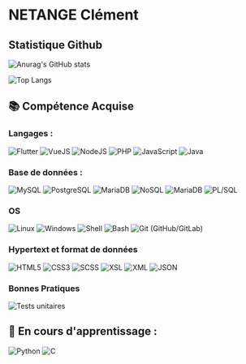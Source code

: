 # NETANGE Clément

## Statistique Github

![Anurag's GitHub stats](https://github-readme-stats.vercel.app/api?username=clem-png&show_icons=true&theme=tokyonight)

![Top Langs](https://github-readme-stats.vercel.app/api/top-langs/?username=EtiqueKevin&size_weight=0.5&count_weight=0.5&theme=tokyonight)

## 📚 Compétence Acquise

### Langages : 

![Flutter](https://img.shields.io/badge/Flutter-02569B?logo=flutter&logoColor=white)
![VueJS](https://img.shields.io/badge/VueJS-4FC08D?logo=vue.js&logoColor=white)
![NodeJS](https://img.shields.io/badge/NodeJS-339933?logo=node.js&logoColor=white)
![PHP](https://img.shields.io/badge/PHP-777BB4?logo=php&logoColor=white)
![JavaScript](https://img.shields.io/badge/JavaScript-F7DF1E?logo=javascript&logoColor=black)
![Java](https://img.shields.io/badge/Java-007396?logo=java&logoColor=white)

### Base de données : 

![MySQL](https://img.shields.io/badge/MySQL-4479A1?logo=mysql&logoColor=white)
![PostgreSQL](https://img.shields.io/badge/PostgreSQL-4479A1?logo=postgresql&logoColor=white)
![MariaDB](https://img.shields.io/badge/MariaDB-4479A1?logo=mariadb&logoColor=white)
![NoSQL](https://img.shields.io/badge/NoSQL-005571?logo=nosql&logoColor=white)
![MariaDB](https://img.shields.io/badge/MariaDB-4479A1?logo=mariadb&logoColor=white)
![PL/SQL](https://img.shields.io/badge/PL/SQL-336791?logo=oracle&logoColor=white)

### OS
![Linux](https://img.shields.io/badge/Linux-FCC624?logo=linux&logoColor=black)
![Windows](https://img.shields.io/badge/Windows-0078D6?logo=windows&logoColor=white)
![Shell](https://img.shields.io/badge/Shell-4EAA25?logo=gnu-bash&logoColor=white)
![Bash](https://img.shields.io/badge/Bash-083c5e?logo=gnu-bash&logoColor=DarkBlue)
![Git (GitHub/GitLab)](https://img.shields.io/badge/Git-F05032?logo=git&logoColor=white)

### Hypertext et format de données

![HTML5](https://img.shields.io/badge/HTML-E34F26?logo=html5&logoColor=white)
![CSS3](https://img.shields.io/badge/CSS3-1572B6?logo=css3&logoColor=white)
![SCSS](https://img.shields.io/badge/SCSS-CC6699?logo=sass&logoColor=white)
![XSL](https://img.shields.io/badge/XSL-FF6600?logo=w3c&logoColor=white)
![XML](https://img.shields.io/badge/XML-FF6600?logo=xml&logoColor=white)
![JSON](https://img.shields.io/badge/JSON-000000?logo=json&logoColor=white)

### Bonnes Pratiques

![Tests unitaires](https://img.shields.io/badge/Tests_unitaires-6DB33F?logo=jest&logoColor=white)

## 🌱 En cours d'apprentissage :

![Python](https://img.shields.io/badge/Python-3776AB?logo=python&logoColor=white)
![C](https://img.shields.io/badge/C-A8B9CC?logo=c&logoColor=white)
<!--
**clem-png/clem-png** is a ✨ _special_ ✨ repository because its `README.md` (this file) appears on your GitHub profile.

Here are some ideas to get you started:

- 🔭 I’m currently working on ...
- 🌱 I’m currently learning ...
- 👯 I’m looking to collaborate on ...
- 🤔 I’m looking for help with ...
- 💬 Ask me about ...
- 📫 How to reach me: ...
- 😄 Pronouns: ...
- ⚡ Fun fact: ...
-->
